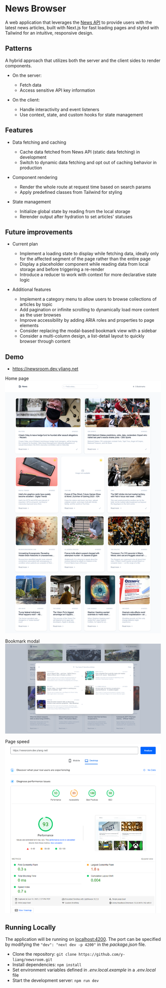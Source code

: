 # News Browser
A web application that leverages the [News API](https://newsapi.org/) to provide users with the latest news articles, built with Next.js for fast loading pages and styled with Tailwind for an intuitive, responsive design.

## Patterns
A hybrid approach that utilizes both the server and the client sides to render components.

- On the server:
   - Fetch data
   - Access sensitive API key information

- On the client: 
   - Handle interactivity and event listeners
   - Use context, state, and custom hooks for state management

## Features
- Data fetching and caching
   - Cache data fetched from News API (static data fetching) in development  
   - Switch to dynamic data fetching and opt out of caching behavior in production

- Component rendering
   - Render the whole route at request time based on search params
   - Apply predefined classes from Tailwind for styling

- State management
   - Initialize global state by reading from the local storage
   - Rerender output after hydration to set articles' statuses

## Future improvements
- Current plan
   - Implement a loading state to display while fetching data, ideally only for the affected segment of the page rather than the entire page
   - Display a placeholder component while reading data from local storage and before triggering a re-render
   - Introduce a reducer to work with context for more declarative state logic

- Additional features
   - Implement a category menu to allow users to browse collections of articles by topic
   - Add pagination or infinite scrolling to dynamically load more content as the user browses
   - Improve accessibility by adding ARIA roles and properties to page elements
   - Consider replacing the modal-based bookmark view with a sidebar
   - Consider a multi-column design, a list-detail layout to quickly browser through content

## Demo
- https://newsroom.dev.yliang.net

Home page
![demo](/app/public/demo.png)

Bookmark modal
![bookmark](/app/public/bookmark.png)

Page speed
![speed](/app/public/speed.png)

## Running Locally
The application will be running on [localhost:4200](http://localhost:4200/). The port can be specified by modifying the `"dev": "next dev -p 4200"` in the _package.json_ file.

* Clone the repository: `git clone https://github.com/y-liang/newsroom.git`
* Install dependencies: `npm install`
* Set environment variables defined in _.env.local.example_ in a _.env.local_ file
* Start the development server: `npm run dev`
